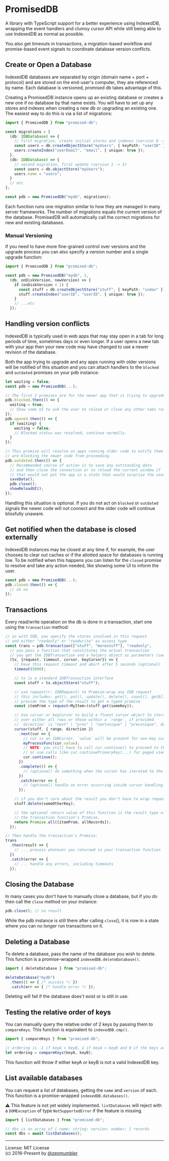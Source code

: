 PromisedDB
==========
A library with TypeScript support for a better experience using IndexedDB, wrapping
the event handlers and clumsy cursor API while still being able to use IndexedDB as normal as possible.

You also get timeouts in transactions, a migration-based workflow and promise-based event signals
to coordinate database version conflicts.

Create or Open a Database
-------------------------
IndexedDB databases are separated by origin (domain name + port + protocol) and are
stored on the end-user's computer, they are referenced by name. Each database is
versioned, promised db takes advantage of this.

Creating a PromisedDB instance opens up an existing database or creates a
new one if no database by that name exists. You will have to set up any stores
and indexes when creating a new db or upgrading an existing one. The easiest way
to do this is via a list of migrations:

```typescript
import { PromisedDB } from "promised-db";

const migrations = [
  (db: IDBDatabase) => {
    // first migration, create initial stores and indexes (version 0 -> 1)
    const users = db.createObjectStore("myUsers", { keyPath: "userID" });
    users.createIndex("userEmail", "email", { unique: true });
  },
  (db: IDBDatabase) => {
    // second migration, first update (version 1 -> 2)
    const users = db.objectStore("myUsers");
    users.name = "users";
  }
  // etc
];

const pdb = new PromisedDB("mydb", migrations);
```

Each function runs one migration similar to how they are managed in many server
frameworks. The number of migrations equals the current version of the database.
PromisedDB will automatically call the correct migrations for new and existing
databases.

### Manual Versioning

If you need to have more fine-grained control over versions and the upgrade process
you can also specify a version number and a single upgrade function:

```typescript
import { PromisedDB } from "promised-db";

const pdb = new PromisedDB("mydb", 1,
  (db, onDiskVersion, newVersion) => {
    if (onDiskVersion < 1) {
      const stuff = db.createObjectStore("stuff", { keyPath: "index" });
      stuff.createIndex("userID", "userID", { unique: true });
    }
    // ...etc
  });
```

Handling version conflicts
--------------------------
IndexedDB is typically used in web apps that may stay open in a tab for long
periods of time, sometimes days or even longer. If a user opens a new tab with your
app then your new code may have changed to use a newer revision of the database.

Both the app trying to upgrade and any apps running with older versions will be
notified of this situation and you can attach handlers to the `blocked` and
`outdated` promises on your pdb instance:

```typescript
let waiting = false;
const pdb = new PromisedDB(...);

// The first 2 promises are for the newer app that is trying to upgrade the database
pdb.blocked.then(() => {
  waiting = true;
  // Show some UI to ask the user to reload or close any other tabs running the same app.
});
pdb.opened.then(() => {
  if (waiting) {
    waiting = false;
    // Blocked status was resolved, continue normally.
  }
});

// This promise will resolve on apps running older code to notify them that they
// are blocking the newer code from proceeding.
pdb.outdated.then(() => {
  // Recommended course of action is to save any outstanding data
  // and then close the connection or to reload the current window if
  // that would not put the app in a state that would surprise the user.
  saveData();
  pdb.close();
  showReloadUI();
});
```

Handling this situation is optional. If you do not act on `blocked` or `outdated` signals
the newer code will not connect and the older code will continue blissfully unaware.


Get notified when the database is closed externally
---------------------------------------------------
IndexedDB instances may be closed at any time if, for example, the user chooses
to clear out caches or if the allotted space for databases is running low. To be
notified when this happens you can listen for the `closed` promise to resolve
and take any action needed, like showing some UI to inform the user.

```typescript
const pdb = new PromisedDB(...);
pdb.closed.then(() => {
  // oh no
});
```


Transactions
------------
Every read/write operation on the db is done in a transaction, start one using the
`transaction` method:

```typescript
// as with IDB, you specify the stores involved in this request
// and either "readonly" or "readwrite" as access type
const trans = pdb.transaction(["stuff", "morestuff"], "readonly",
  // you pass a function that constitutes the actual transaction
  // you get the IDBTransaction and a helpers object as parameters (see doc below)
  (tx, {request, timeout, cursor, keyCursor}) => {
    // have this request timeout and abort after 5 seconds (optional)
    timeout(5000);

    // tx is a standard IDBTransaction interface
    const stuff = tx.objectStore("stuff");

    // use request(r: IDBRequest) to Promise-wrap any IDB request
    // this includes: get(), put(), update(), delete(), count(), getAll(), getAllKeys(), etc.
    // provide the type of the result to get a typed promise
    const itemProm = request<MyItem>(stuff.get(someKey));

    // Use cursor or keyCursor to build a fluent cursor object to iterate
    // over either all rows or those within a `range`, if provided.
    // `direction` is "next" | "prev" | "nextunique" | "prevunique", default "next"
    cursor(stuff, { range, direction })
      .next(cur => {
        // cur is an IDBCursor, `value` will be present for non-key cursors
        myProcessFunc(cur.value);
        // NOTE: you still have to call cur.continue() to proceed to the next record
        // or use calls like cur.continuePrimaryKey(...) for paged views etc.
        cur.continue();
      })
      .complete(() => {
        // (optional) do something when the cursor has iterated to the end of the range
      })
      .catch(error => {
        // (optional) handle an error occurring inside cursor handling
      });

    // if you don't care about the result you don't have to wrap requests
    stuff.delete(someOtherKey);

    // the optional return value of this function is the result type of
    // the transaction function's Promise.
    return Promise.all([itemProm, allRecords]);
  });

// Then handle the transaction's Promise:
trans
  .then(result => {
    // ... process whatever you returned in your transaction function
  })
  .catch(error => {
    // ... handle any errors, including timeouts
  });
```

Closing the Database
--------------------
In many cases you don't have to manually close a database, but if you do then
call the `close` method on your instance:

```typescript
pdb.close(); // no result
```

While the pdb instance is still there after calling `close`(),
it is now in a state where you can no longer run transactions on it.

Deleting a Database
-------------------
To delete a database, pass the name of the database you wish to delete.
This function is a promise-wrapped `indexedDB.deleteDatabase()`.

```typescript
import { deleteDatabase } from "promised-db";

deleteDatabase("mydb")
  .then(() => { /* success */ })
  .catch(err => { /* handle error */ });
```

Deleting will fail if the database does't exist or is still in use.

Testing the relative order of keys
----------------------------------
You can manually query the relative order of 2 keys by passing them
to `compareKeys`. This function is equivalent to `indexedDB.cmp()`.

```typescript
import { compareKeys } from "promised-db";

// ordering is -1 if keyA < keyB, 1 if keyA > keyB and 0 if the keys are equal
let ordering = compareKeys(keyA, keyB);
```

This function will throw if either keyA or keyB is not a valid IndexedDB key.

List available databases
------------------------
You can request a list of databases, getting the `name` and `version` of each.
This function is a promise-wrapped `indexedDB.databases()`.

⚠️ This feature is not yet widely implemented. `listDatabases` will reject with a
`DOMException` of type `NotSupportedError` if the feature is missing.

```typescript
import { listDatabases } from "promised-db";

// dbs is an array of { name: string; version: number; } records
const dbs = await listDatabases();
```

---

License: MIT License<br>
(c) 2016-Present by [@zenmumbler](https://twitter.com/zenmumbler)
